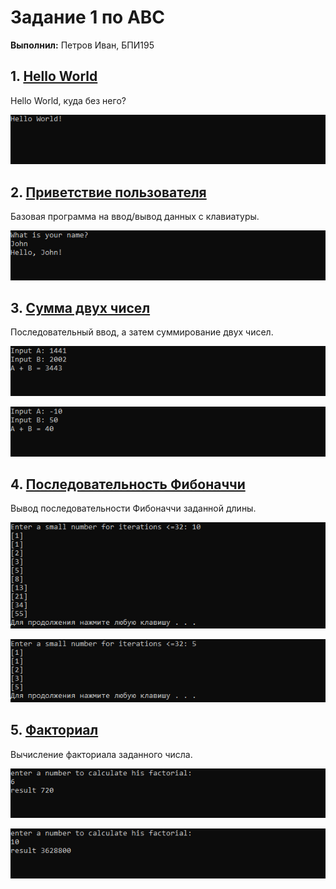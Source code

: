 # Задание 1 по АВС
**Выполнил:** Петров Иван, БПИ195
## 1. [Hello World](https://github.com/deltareticuli/assembler_hw/blob/master/task_01/1_hello_world/hello_world.asm)
Hello World, куда без него?

![1](images/1.png)
## 2. [Приветствие пользователя](https://github.com/deltareticuli/assembler_hw/blob/master/task_01/2_greeting/greeting.asm)
Базовая программа на ввод/вывод данных с клавиатуры.

![2](images/2.png)
## 3. [Сумма двух чисел](https://github.com/deltareticuli/assembler_hw/blob/master/task_01/3_sum/sum.asm)
Последовательный ввод, а затем суммирование двух чисел.

![3](images/3.png)

![3_2](images/3_2.png)
## 4. [Последовательность Фибоначчи](https://github.com/deltareticuli/assembler_hw/blob/master/task_01/4_fibonacci/fibonacci.asm)
Вывод последовательности Фибоначчи заданной длины.

![4](images/4.png)

![4_2](images/4_2.png)
## 5. [Факториал](https://github.com/deltareticuli/assembler_hw/blob/master/task_01/5_factorial/factorial.asm)
Вычисление факториала заданного числа.

![5](images/5.png)

![5_2](images/5_2.png)
